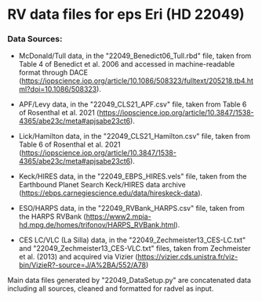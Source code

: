 # RV data files for eps Eri (HD 22049)

### Data Sources:
- McDonald/Tull data, in the "22049_Benedict06_Tull.rbd" file, taken from Table 
4 of Benedict et al. 2006 and accessed in machine-readable format through DACE 
(https://iopscience.iop.org/article/10.1086/508323/fulltext/205218.tb4.html?doi=10.1086/508323).

- APF/Levy data, in the "22049_CLS21_APF.csv" file, taken from Table 
6 of Rosenthal et al. 2021 
(https://iopscience.iop.org/article/10.3847/1538-4365/abe23c/meta#apjsabe23ct6).

- Lick/Hamilton data, in the "22049_CLS21_Hamilton.csv" file, taken from Table 
6 of Rosenthal et al. 2021 
(https://iopscience.iop.org/article/10.3847/1538-4365/abe23c/meta#apjsabe23ct6).

- Keck/HIRES data, in the "22049_EBPS_HIRES.vels" file, taken from 
the Earthbound Planet Search Keck/HIRES data archive 
(https://ebps.carnegiescience.edu/data/hireskeck-data).

- ESO/HARPS data, in the "22049_RVBank_HARPS.csv" file, taken from the 
HARPS RVBank
(https://www2.mpia-hd.mpg.de/homes/trifonov/HARPS_RVBank.html).

- CES LC/VLC (La Silla) data, in the "22049_Zechmeister13_CES-LC.txt" and 
"22049_Zechmeister13_CES-VLC.txt" files, taken from Zechmeister et al. (2013) 
and acquired via Vizier 
(https://vizier.cds.unistra.fr/viz-bin/VizieR?-source=J/A%2BA/552/A78)

Main data files generated by "22049_DataSetup.py" are concatenated data 
including all sources, cleaned and formatted for radvel as input.